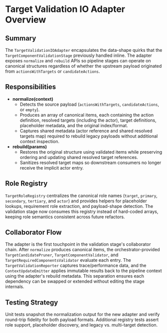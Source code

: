 # Target Validation IO Adapter Overview

## Summary

The `TargetValidationIOAdapter` encapsulates the data-shape quirks that the
`TargetComponentValidationStage` previously handled inline. The adapter exposes
`normalize` and `rebuild` APIs so pipeline stages can operate on canonical
structures regardless of whether the upstream payload originated from
`actionsWithTargets` or `candidateActions`.

## Responsibilities

- **normalize(context)**
  - Detects the source payload (`actionsWithTargets`, `candidateActions`, or
    `empty`).
  - Produces an array of canonical items, each containing the action definition,
    resolved targets (including the actor), target definitions, placeholder
    metadata, and the original index/format.
  - Captures shared metadata (actor reference and shared resolved targets map)
    required to rebuild legacy payloads without additional context inspection.
- **rebuild(params)**
  - Restores the original structure using validated items while preserving
    ordering and updating shared resolved target references.
  - Sanitizes resolved target maps so downstream consumers no longer receive the
    implicit actor entry.

## Role Registry

`TargetRoleRegistry` centralizes the canonical role names (`target`, `primary`,
`secondary`, `tertiary`, and `actor`) and provides helpers for placeholder
lookups, requirement role extraction, and payload-shape detection. The
validation stage now consumes this registry instead of hard-coded arrays,
keeping role semantics consistent across future refactors.

## Collaborator Flow

The adapter is the first touchpoint in the validation stage's collaborator
chain. After `normalize` produces canonical items, the orchestrator-provided
`TargetCandidatePruner`, `TargetComponentValidator`, and
`TargetRequiredComponentsValidator` evaluate each entry. The
`TargetValidationReporter` captures trace/performance data, and the
`ContextUpdateEmitter` applies immutable results back to the pipeline context
using the adapter's rebuild metadata. This separation ensures each dependency
can be swapped or extended without editing the stage internals.

## Testing Strategy

Unit tests snapshot the normalization output for the new adapter and verify
round-trip fidelity for both payload formats. Additional registry tests assert
role support, placeholder discovery, and legacy vs. multi-target detection.
